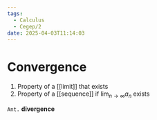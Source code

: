 ```yaml
---
tags:
  - Calculus
  - Cegep/2
date: 2025-04-03T11:14:03
---
```


# Convergence

1. Property of a [[limit]] that exists
2. Property of a [[sequence]] if $\lim_{ n \to \infty } a_n$ exists

`Ant.` **divergence**
